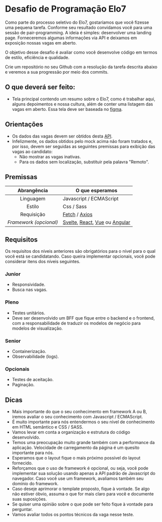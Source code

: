 # Desafio de Programação Elo7

Como parte do processo seletivo do Elo7, gostaríamos que você fizesse uma pequena tarefa. Conforme seu resultado convidamos você para uma sessão de pair-programming. A ideia é simples: desenvolver uma landing page. Forneceremos algumas informações via API e deixamos em exposição nossas vagas em aberto.

O objetivo desse desafio é avaliar como você desenvolve código em termos de estilo, eficiência e qualidade.

Crie um repositório no seu Github com a resolução da tarefa descrita abaixo e veremos a sua progressão por meio dos commits.

## O que deverá ser feito:

- Tela principal contendo um resumo sobre o Elo7, como é trabalhar aqui, alguns depoimentos e nossa cultura, além de conter uma listagem das vagas em aberto. Essa tela deve ser baseada no [figma](https://www.figma.com/design/leGMKKgckQXVkF9E1RrTOX/Case-Front-End?node-id=0-1&t=GuFVfugRYKbgV2ST-0).

## Orientações

- Os dados das vagas devem ser obtidos desta [API](https://img.elo7.com.br/mock-vagas.json).
- Infelizmente, os dados obtidos pelo mock acima não foram tratados e, por isso, devem ser seguidas as seguintes premissas para exibição das vagas ao candidato:
  - Não mostrar as vagas inativas.
  - Para os dados sem localização, substituir pela palavra "Remoto".

## Premissas

|      Abrangência       | O que esperamos                                                                                                           |
| :--------------------: | ------------------------------------------------------------------------------------------------------------------------- |
|       Linguagem        | Javascript / ECMAScript                                                                                                   |
|         Estilo         | Css / Sass                                                                                                                |
|       Requisição       | [Fetch](https://developer.mozilla.org/en-US/docs/Web/API/fetch) / [Axios](https://axios-http.com/docs/intro)              |
| _Framework (opcional)_ | [Svelte](https://svelte.dev/), [React](https://reactjs.org/), [Vue](https://vuejs.org/) ou [Angular](https://angular.io/) |

## Requisitos

Os requisitos dos níveis anteriores são obrigatórios para o nível para o qual você está se candidatando. Caso queira implementar opcionais, você pode considerar itens dos níveis seguintes.

### Junior

- Responsividade.
- Busca nas vagas.

### Pleno

- Testes unitários.
- Deve ser desenvolvido um BFF que fique entre o backend e o frontend, com a responsabilidade de traduzir os modelos de negócio para modelos de visualização.

### Senior

- Containerização.
- Observabilidade (logs).

### Opcionais

- Testes de aceitação.
- Paginação.

## Dicas

- Mais importante do que o seu conhecimento em framework A ou B, iremos avaliar o seu conhecimento com Javascript / ECMAScript.
- É muito importante para nós entendermos o seu nível de conhecimento em HTML semântico e CSS / SASS.
- Vamos levar em conta a organização e estrutura do código desenvolvido.
- Temos uma preocupação muito grande também com a performance da aplicação. Velocidade de carregamento da página é um quesito importante para nós.
- Esperamos que o layout fique o mais próximo possível do layout fornecido.
- Reforçamos que o uso de framework é opcional, ou seja, você pode implementar sua solução usando apenas a API padrão de Javascript do navegador. Caso você use um framework, avaliamos também seu domínio do framework.
- Caso deseje aprimorar o template proposto, fique à vontade. Se algo não estiver óbvio, assuma o que for mais claro para você e documente suas suposições.
- Se quiser uma opinião sobre o que pode ser feito fique à vontade para perguntar.
- Vamos avaliar todos os pontos técnicos da vaga nesse teste.
